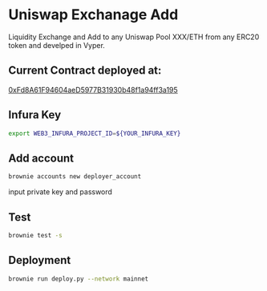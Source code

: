 # Uniswap Exchanage Add
Liquidity Exchange and Add to any Uniswap Pool XXX/ETH from any ERC20 token and develped in Vyper.

## Current Contract deployed at:
[0xFd8A61F94604aeD5977B31930b48f1a94ff3a195](https://etherscan.io/address/0xFd8A61F94604aeD5977B31930b48f1a94ff3a195)

## Infura Key
```bash
export WEB3_INFURA_PROJECT_ID=${YOUR_INFURA_KEY}
```

## Add account
```bash
brownie accounts new deployer_account
```

input private key and password


## Test
```bash
brownie test -s
```

## Deployment
```bash
brownie run deploy.py --network mainnet